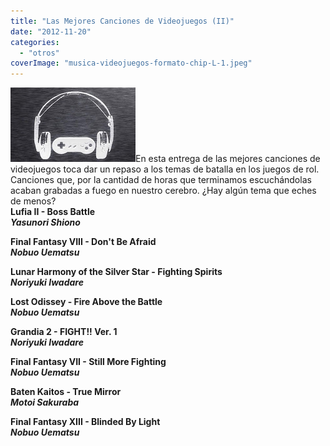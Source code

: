 ```yaml
---
title: "Las Mejores Canciones de Videojuegos (II)"
date: "2012-11-20"
categories: 
  - "otros"
coverImage: "musica-videojuegos-formato-chip-L-1.jpeg"
---
```


[![](images/musica-videojuegos-formato-chip-L-1.jpeg)](http://1.bp.blogspot.com/-BUREG5tgjRY/UIxfC6186uI/AAAAAAAAEDc/wCGEixxbOkc/s1600/musica-videojuegos-formato-chip-L-1.jpeg)En esta entrega de las mejores canciones de videojuegos toca dar un repaso a los temas de batalla en los juegos de rol. Canciones que, por la cantidad de horas que terminamos escuchándolas acaban grabadas a fuego en nuestro cerebro. ¿Hay algún tema que eches de menos?  
**Lufia II - Boss Battle**  
**_Yasunori Shiono_**  

  
  
**Final Fantasy VIII - Don't Be Afraid**  
**_Nobuo Uematsu_**  

  
  
**Lunar Harmony of the Silver Star - Fighting Spirits**  
**_Noriyuki Iwadare_**  

  
  
**Lost Odissey - Fire Above the Battle**  
**_Nobuo Uematsu_**  

  
  
**Grandia 2 - FIGHT!! Ver. 1**  
**_Noriyuki Iwadare_**

  
  
**Final Fantasy VII - Still More Fighting**  
**_Nobuo Uematsu_**  

  
  
**Baten Kaitos - True Mirror**  
**_Motoi Sakuraba_**  

  
  
**Final Fantasy XIII - Blinded By Light**  
**_Nobuo Uematsu_**
